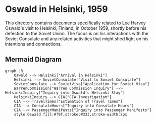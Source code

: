 # Oswald in Helsinki, 1959

This directory contains documents specifically related to Lee Harvey Oswald's visit to Helsinki, Finland, in October 1959, shortly before his defection to the Soviet Union.  The focus is on his interactions with the Soviet Consulate and any related activities that might shed light on his intentions and connections.

## Mermaid Diagram

```mermaid
graph LR
    Oswald --> Helsinki["Arrival in Helsinki"]
    Helsinki --> SovietConsulate["Visit to Soviet Consulate"]
    SovietConsulate --> SovietVisa["Application for Soviet Visa"]
    WarrenCommission["Warren Commission Inquiry"] --> HelsinkiInquiry["Inquiry into Oswald's Helsinki Stay"]
    HelsinkiInquiry --> CIA["CIA Investigation"]
    CIA --> TravelTimes["Estimation of Travel Times"]
    CIA --> ConsulateHours["Inquiry into Consulate Hours"]
    CIA --> PassengerManifests["Inquiry into Passenger Manifests"]
    style Oswald fill:#f9f,stroke:#333,stroke-width:2px
```


